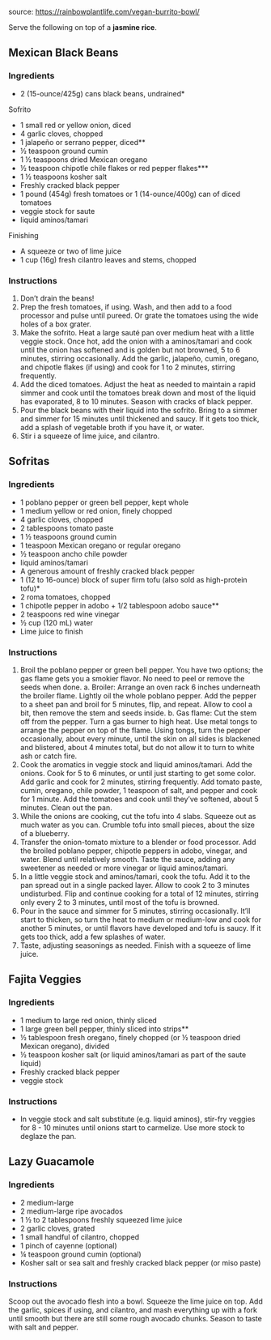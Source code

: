 source: https://rainbowplantlife.com/vegan-burrito-bowl/

Serve the following on top of a **jasmine rice**.

## Mexican Black Beans

### Ingredients

- 2 (15-ounce/425g) cans black beans, undrained*

Sofrito
- 1 small red or yellow onion, diced
- 4 garlic cloves, chopped
- 1 jalapeño or serrano pepper, diced**
- ½ teaspoon ground cumin
- 1 ½ teaspoons dried Mexican oregano
- ½ teaspoon chipotle chile flakes or red pepper flakes***
- 1 ½ teaspoons kosher salt
- Freshly cracked black pepper
- 1 pound (454g) fresh tomatoes or 1 (14-ounce/400g) can of diced tomatoes
- veggie stock for saute
- liquid aminos/tamari
 
Finishing
- A squeeze or two of lime juice
- 1 cup (16g) fresh cilantro leaves and stems, chopped

### Instructions

1. Don’t drain the beans!
2. Prep the fresh tomatoes, if using. Wash, and then add to a food processor and pulse until pureed. Or grate the tomatoes using the wide holes of a box grater.
3. Make the sofrito. Heat a large sauté pan over medium heat with a little veggie stock. Once hot, add the onion with a aminos/tamari and cook until the onion has softened and is golden but not browned, 5 to 6 minutes, stirring occasionally. Add the garlic, jalapeño, cumin, oregano, and chipotle flakes (if using) and cook for 1 to 2 minutes, stirring frequently.
4. Add the diced tomatoes. Adjust the heat as needed to maintain a rapid simmer and cook until the tomatoes break down and most of the liquid has evaporated, 8 to 10 minutes. Season with cracks of black pepper.
5. Pour the black beans with their liquid into the sofrito. Bring to a simmer and simmer for 15 minutes until thickened and saucy. If it gets too thick, add a splash of vegetable broth if you have it, or water.
6. Stir i a squeeze of lime juice, and cilantro.

## Sofritas

### Ingredients

- 1 poblano pepper or green bell pepper, kept whole
- 1 medium yellow or red onion, finely chopped
- 4 garlic cloves, chopped
- 2 tablespoons tomato paste
- 1 ½ teaspoons ground cumin
- 1 teaspoon Mexican oregano or regular oregano
- ½ teaspoon ancho chile powder
- liquid aminos/tamari
- A generous amount of freshly cracked black pepper
- 1 (12 to 16-ounce) block of super firm tofu (also sold as high-protein tofu)*
- 2 roma tomatoes, chopped
- 1 chipotle pepper in adobo + 1/2 tablespoon adobo sauce**
- 2 teaspoons red wine vinegar
- ½ cup (120 mL) water
- Lime juice to finish

### Instructions

1. Broil the poblano pepper or green bell pepper. 
  You have two options; the gas flame gets you a smokier flavor. No need to peel or remove the seeds when done.
    a. Broiler: Arrange an oven rack 6 inches underneath the broiler flame. Lightly oil the whole poblano pepper. Add the pepper to a sheet pan and broil for 5 minutes, flip, and repeat. Allow to cool a bit, then remove the stem and seeds inside.
    b. Gas flame: Cut the stem off from the pepper. Turn a gas burner to high heat. Use metal tongs to arrange the pepper on top of the flame. Using tongs, turn the pepper occasionally, about every minute, until the skin on all sides is blackened and blistered, about 4 minutes total, but do not allow it to turn to white ash or catch fire.
2. Cook the aromatics in veggie stock and liquid aminos/tamari. Add the onions. Cook for 5 to 6 minutes, or until just starting to get some color. Add garlic and cook for 2 minutes, stirring frequently. Add tomato paste, cumin, oregano, chile powder, 1 teaspoon of salt, and pepper and cook for 1 minute. Add the tomatoes and cook until they’ve softened, about 5 minutes. Clean out the pan.
3. While the onions are cooking, cut the tofu into 4 slabs. Squeeze out as much water as you can. Crumble tofu into small pieces, about the size of a blueberry. 
4. Transfer the onion-tomato mixture to a blender or food processor. Add the broiled poblano pepper, chipotle peppers in adobo, vinegar, and water. Blend until relatively smooth. Taste the sauce, adding any sweetener as needed or more vinegar or liquid aminos/tamari.
5. In a little veggie stock and aminos/tamari, cook the tofu. Add it to the pan spread out in a single packed layer. Allow to cook 2 to 3 minutes undisturbed. Flip and continue cooking for a total of 12 minutes, stirring only every 2 to 3 minutes, until most of the tofu is browned.
6. Pour in the sauce and simmer for 5 minutes, stirring occasionally. It’ll start to thicken, so turn the heat to medium or medium-low and cook for another 5 minutes, or until flavors have developed and tofu is saucy. If it gets too thick, add a few splashes of water.
7. Taste, adjusting seasonings as needed. Finish with a squeeze of lime juice.

## Fajita Veggies

### Ingredients

- 1 medium to large red onion, thinly sliced
- 1 large green bell pepper, thinly sliced into strips**
- ½ tablespoon fresh oregano, finely chopped (or ½ teaspoon dried Mexican oregano), divided
- ½ teaspoon kosher salt (or liquid aminos/tamari as part of the saute liquid)
- Freshly cracked black pepper
- veggie stock

### Instructions
- In veggie stock and salt substitute (e.g. liquid aminos), stir-fry veggies for 8 - 10 minutes until onions start to carmelize. Use more stock to deglaze the pan.

## Lazy Guacamole

### Ingredients

- 2 medium-large
- 2 medium-large ripe avocados
- 1 ½ to 2 tablespoons freshly squeezed lime juice
- 2 garlic cloves, grated
- 1 small handful of cilantro, chopped
- 1 pinch of cayenne (optional)
- ¼ teaspoon ground cumin (optional)
- Kosher salt or sea salt and freshly cracked black pepper (or miso paste)

### Instructions

Scoop out the avocado flesh into a bowl. Squeeze the lime juice on top. Add the garlic, spices if using, and cilantro, and mash everything up with a fork until smooth but there are still some rough avocado chunks. Season to taste with salt and pepper.

